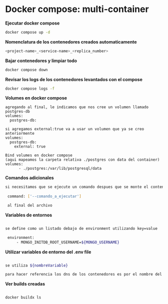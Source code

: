 # Docker compose: multi-container

**Ejecutar docker compose**
```sh
docker compose up -d
```

**Nomenclatura  de los contenedores creados automaticamente**
```sh
<project-name>_<service-name>_<replica_number>
```

**Bajar contenedores y limpiar todo**
```sh
docker compose down
```

**Revisar los logs de los contenedores levantados con el compose**
```sh
docker compose logs -f
```

**Volumes en docker compose**
```
agregando al final, le indicamos que nos cree un volumen llamado postgres-db
volumes:
  postgres-db:

si agregamos external:true va a usar un volumen que ya se creo anteriormente
volumes:
  postgres-db:
    external: true

Bind volumes en docker compose
(aqui mapeamos la carpeta relativa ./postgres con data del container)
volumes:
      - ./postgres:/var/lib/postgresql/data
```

**Comandos adicionales**
```sh
si necesitamos que se ejecute un comando despues que se monte el contenedor podemos hacerlo con:
    
 command: ['--comando_a_ejecutar'] 

 al final del archivo
 ```

 **Variables de entornos**
 
 ```sh

 se define como un listado debajo de environment utilizando key=value

  environment:
      - MONGO_INITDB_ROOT_USERNAME=${MONGO_USERNAME}
  ```

**Utilizar variables de entorno del .env file**
```sh

se utiliza ${nombreVariable}

para hacer referencia los dns de los contenedores es por el nombre del contenedor no del servicio
```
**Ver builds creadas**

```sh

docker buildx ls

```
